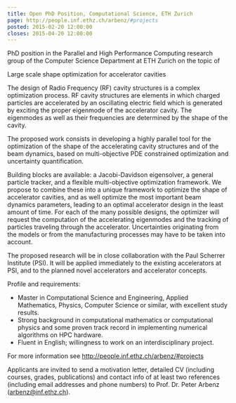 ```yaml
---
title: Open PhD Position, Computational Science, ETH Zurich
page: http://people.inf.ethz.ch/arbenz/#projects
posted: 2015-02-20 12:00:00
closes: 2015-04-20 12:00:00
---
```


PhD position in the Parallel and High Performance Computing research 
group of the Computer Science Department at ETH Zurich on the topic of

Large scale shape optimization for accelerator cavities

The design of Radio Frequency (RF) cavity structures is a complex 
optimization process.  RF cavity structures are elements in which 
charged particles are accelerated by an oscillating electric field which 
is generated by exciting the proper eigenmode of the accelerator cavity. 
 The eigenmodes as well as their frequencies are determined by the 
shape of the cavity.

The proposed work consists in developing a highly parallel tool for the 
optimization of the shape of the accelerating cavity structures and of 
the beam dynamics, based on multi-objective PDE constrained optimization 
and uncertainty quantification.

Building blocks are available: a Jacobi-Davidson eigensolver, a general 
particle tracker, and a flexible multi-objective optimization framework. 
 We propose to combine these into a unique framework to optimize the 
shape of accelerator cavities, and as well optimize the most important 
beam dynamics parameters, leading to an optimal accelerator design in 
the least amount of time.  For each of the many possible designs, the 
optimizer will request the computation of the accelerating eigenmodes 
and the tracking of particles traveling through the accelerator. 
Uncertainties originating from the models or from the manufacturing 
processes may have to be taken into account.

The proposed research will be in close collaboration with the Paul 
Scherrer Institute (PSI).  It will be applied immediately to the 
existing accelerators at PSI, and to the planned novel accelerators and 
accelerator concepts.

Profile and requirements:

- Master in Computational Science and Engineering, Applied Mathematics, 
  Physics, Computer Science or similar, with excellent study results.
- Strong background in computational mathematics or computational 
  physics and some proven track record in implementing numerical 
  algorithms on HPC hardware.
- Fluent in English; willingness to work on an interdisciplinary project.

For more information see <http://people.inf.ethz.ch/arbenz/#projects>

Applicants are invited to send a motivation letter, detailed CV 
(including courses, grades, publications) and contact info of at least 
two references (including email addresses and phone numbers) to Prof. 
Dr. Peter Arbenz (<arbenz@inf.ethz.ch>).

